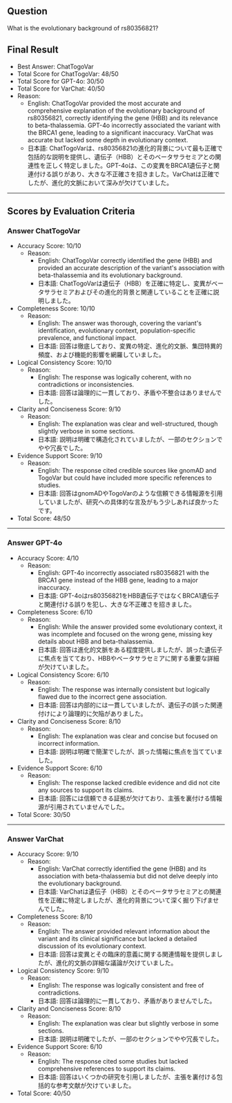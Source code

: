## Question

What is the evolutionary background of rs80356821?

## Final Result

- Best Answer: ChatTogoVar
- Total Score for ChatTogoVar: 48/50
- Total Score for GPT-4o: 30/50
- Total Score for VarChat: 40/50
- Reason:
  - English: ChatTogoVar provided the most accurate and comprehensive explanation of the evolutionary background of rs80356821, correctly identifying the gene (HBB) and its relevance to beta-thalassemia. GPT-4o incorrectly associated the variant with the BRCA1 gene, leading to a significant inaccuracy. VarChat was accurate but lacked some depth in evolutionary context.
  - 日本語: ChatTogoVarは、rs80356821の進化的背景について最も正確で包括的な説明を提供し、遺伝子（HBB）とそのベータサラセミアとの関連性を正しく特定しました。GPT-4oは、この変異をBRCA1遺伝子と関連付ける誤りがあり、大きな不正確さを招きました。VarChatは正確でしたが、進化的文脈において深みが欠けていました。

---

## Scores by Evaluation Criteria

### Answer ChatTogoVar
- Accuracy Score: 10/10
  - Reason: 
    - English: ChatTogoVar correctly identified the gene (HBB) and provided an accurate description of the variant's association with beta-thalassemia and its evolutionary background.
    - 日本語: ChatTogoVarは遺伝子（HBB）を正確に特定し、変異がベータサラセミアおよびその進化的背景と関連していることを正確に説明しました。
- Completeness Score: 10/10
  - Reason: 
    - English: The answer was thorough, covering the variant's identification, evolutionary context, population-specific prevalence, and functional impact.
    - 日本語: 回答は徹底しており、変異の特定、進化的文脈、集団特異的頻度、および機能的影響を網羅していました。
- Logical Consistency Score: 10/10
  - Reason: 
    - English: The response was logically coherent, with no contradictions or inconsistencies.
    - 日本語: 回答は論理的に一貫しており、矛盾や不整合はありませんでした。
- Clarity and Conciseness Score: 9/10
  - Reason: 
    - English: The explanation was clear and well-structured, though slightly verbose in some sections.
    - 日本語: 説明は明確で構造化されていましたが、一部のセクションでやや冗長でした。
- Evidence Support Score: 9/10
  - Reason: 
    - English: The response cited credible sources like gnomAD and TogoVar but could have included more specific references to studies.
    - 日本語: 回答はgnomADやTogoVarのような信頼できる情報源を引用していましたが、研究への具体的な言及がもう少しあれば良かったです。
- Total Score: 48/50

---

### Answer GPT-4o
- Accuracy Score: 4/10
  - Reason: 
    - English: GPT-4o incorrectly associated rs80356821 with the BRCA1 gene instead of the HBB gene, leading to a major inaccuracy.
    - 日本語: GPT-4oはrs80356821をHBB遺伝子ではなくBRCA1遺伝子と関連付ける誤りを犯し、大きな不正確さを招きました。
- Completeness Score: 6/10
  - Reason: 
    - English: While the answer provided some evolutionary context, it was incomplete and focused on the wrong gene, missing key details about HBB and beta-thalassemia.
    - 日本語: 回答は進化的文脈をある程度提供しましたが、誤った遺伝子に焦点を当てており、HBBやベータサラセミアに関する重要な詳細が欠けていました。
- Logical Consistency Score: 6/10
  - Reason: 
    - English: The response was internally consistent but logically flawed due to the incorrect gene association.
    - 日本語: 回答は内部的には一貫していましたが、遺伝子の誤った関連付けにより論理的に欠陥がありました。
- Clarity and Conciseness Score: 8/10
  - Reason: 
    - English: The explanation was clear and concise but focused on incorrect information.
    - 日本語: 説明は明確で簡潔でしたが、誤った情報に焦点を当てていました。
- Evidence Support Score: 6/10
  - Reason: 
    - English: The response lacked credible evidence and did not cite any sources to support its claims.
    - 日本語: 回答には信頼できる証拠が欠けており、主張を裏付ける情報源が引用されていませんでした。
- Total Score: 30/50

---

### Answer VarChat
- Accuracy Score: 9/10
  - Reason: 
    - English: VarChat correctly identified the gene (HBB) and its association with beta-thalassemia but did not delve deeply into the evolutionary background.
    - 日本語: VarChatは遺伝子（HBB）とそのベータサラセミアとの関連性を正確に特定しましたが、進化的背景について深く掘り下げませんでした。
- Completeness Score: 8/10
  - Reason: 
    - English: The answer provided relevant information about the variant and its clinical significance but lacked a detailed discussion of its evolutionary context.
    - 日本語: 回答は変異とその臨床的意義に関する関連情報を提供しましたが、進化的文脈の詳細な議論が欠けていました。
- Logical Consistency Score: 9/10
  - Reason: 
    - English: The response was logically consistent and free of contradictions.
    - 日本語: 回答は論理的に一貫しており、矛盾がありませんでした。
- Clarity and Conciseness Score: 8/10
  - Reason: 
    - English: The explanation was clear but slightly verbose in some sections.
    - 日本語: 説明は明確でしたが、一部のセクションでやや冗長でした。
- Evidence Support Score: 6/10
  - Reason: 
    - English: The response cited some studies but lacked comprehensive references to support its claims.
    - 日本語: 回答はいくつかの研究を引用しましたが、主張を裏付ける包括的な参考文献が欠けていました。
- Total Score: 40/50